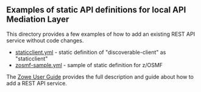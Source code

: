 ## Examples of static API definitions for local API Mediation Layer

This directory provides a few examples of how to add an existing REST API service without code changes.

- [staticclient.yml](staticclient.yml) - static definition of "discoverable-client" as "staticclient"
- [zosmf-sample.yml](zosmf-sample.yml_) - sample of static definition for z/OSMF

The [Zowe User Guide](https://docs.zowe.org/stable/extend/extend-apiml/onboard-overview.html#service-onboarding-guides) provides the full description and guide about how to add a REST API service.
